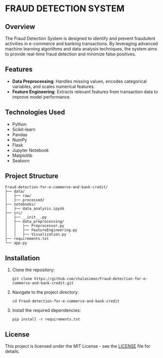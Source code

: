 # FRAUD DETECTION SYSTEM

## Overview
The Fraud Detection System is designed to identify and prevent fraudulent activities in e-commerce and banking transactions. By leveraging advanced machine learning algorithms and data analysis techniques, the system aims to provide real-time fraud detection and minimize false positives.
## Features
- **Data Preprocessing**: Handles missing values, encodes categorical variables, and scales numerical features.
- **Feature Engineering**: Extracts relevant features from transaction data to improve model performance.   
## Technologies Used
- Python
- Scikit-learn
- Pandas
- NumPy
- Flask
- Jupyter Notebook
- Matplotlib
- Seaborn
## Project Structure
``` plaintext
Fraud-detection-for-e-commerce-and-bank-credit/
├── data/
│   ├── raw/
│   ├── processed/
├── notebooks/
│   ├── data_analysis.ipynb
├── src/
│   ├── __init__.py
│   ├── data_preprocessing/
│   │   ├── Preprocessor.py
│   │   ├── FeatureEngineering.py
│   │   ├── Visualization.py
├── requirements.txt
└── app.py
```
## Installation
1. Clone the repository:
   ```
   git clone https://github.com/chalasimon/Fraud-detection-for-e-commerce-and-bank-credit.git
   ```
2. Navigate to the project directory:
   ```
   cd Fraud-detection-for-e-commerce-and-bank-credit
   ```
3. Install the required dependencies:
   ```
   pip install -r requirements.txt
   ```

## License
This project is licensed under the MIT License - see the [LICENSE](LICENSE) file for details.